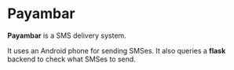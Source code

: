 # Payambar

__Payambar__ is a SMS delivery system.

It uses an Android phone for sending SMSes. It also queries a __flask__ backend to check what SMSes to send.